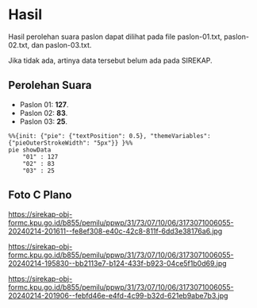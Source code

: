 # Hasil

Hasil perolehan suara paslon dapat dilihat pada file paslon-01.txt, paslon-02.txt, dan paslon-03.txt.

Jika tidak ada, artinya data tersebut belum ada pada SIREKAP.

## Perolehan Suara

 * Paslon 01: **127**.
 * Paslon 02: **83**.
 * Paslon 03: **25**.

```mermaid
%%{init: {"pie": {"textPosition": 0.5}, "themeVariables": {"pieOuterStrokeWidth": "5px"}} }%%
pie showData
    "01" : 127
    "02" : 83
    "03" : 25
```
## Foto C Plano

https://sirekap-obj-formc.kpu.go.id/b855/pemilu/ppwp/31/73/07/10/06/3173071006055-20240214-201611--fe8ef308-e40c-42c8-811f-6dd3e38176a6.jpg

https://sirekap-obj-formc.kpu.go.id/b855/pemilu/ppwp/31/73/07/10/06/3173071006055-20240214-195830--bb2113e7-b124-433f-b923-04ce5f1b0d69.jpg

https://sirekap-obj-formc.kpu.go.id/b855/pemilu/ppwp/31/73/07/10/06/3173071006055-20240214-201906--febfd46e-e4fd-4c99-b32d-621eb9abe7b3.jpg
